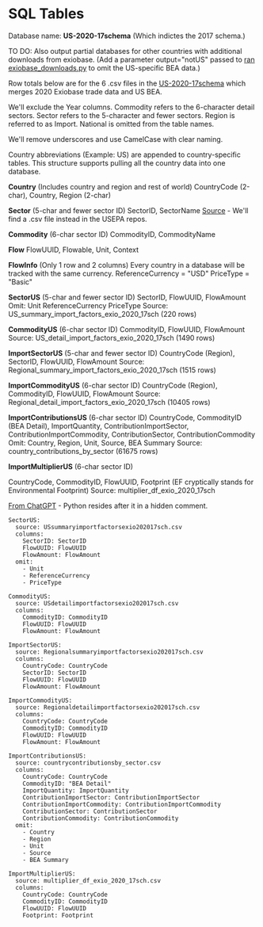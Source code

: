 # SQL Tables

Database name: **US-2020-17schema** (Which indictes the 2017 schema.)

TO DO: Also output partial databases for other countries with additional downloads from exiobase. (Add a parameter output="notUS" passed to <a href="https://github.com/ModelEarth/USEEIO/tree/import_factors/import_factors_exio">ran exiobase_downloads.py</a> to omit the US-specific BEA data.)

Row totals below are for the 6 .csv files in the [US-2020-17schema](https://github.com/ModelEarth/OpenFootprint/tree/main/impacts/exiobase/US/2020) which merges 2020 Exiobase trade data and US BEA.<!--
	<a href="https://github.com/ModelEarth/USEEIO/tree/import_factors/import_factors_exio/output">Exiobase+BEA output for 2019</a>.
-->

We'll exclude the Year columns.
Commodity refers to the 6-character detail sectors.
Sector refers to the 5-character and fewer sectors.
Region is referred to as Import.
National is omitted from the table names.

We'll remove underscores and use CamelCase with clear naming.

Country abbreviations (Example: US) are appended to country-specific tables.
This structure supports pulling all the country data into one database.

**Country** (Includes country and region and rest of world)
CountryCode (2-char), Country, Region (2-char)

**Sector** (5-char and fewer sector ID)
SectorID, SectorName
[Source](https://github.com/ModelEarth/OpenFootprint/blob/main/impacts/2020/USEEIOv2.0.1-411/sectors.json) - We'll find a .csv file instead in the USEPA repos.

**Commodity** (6-char sector ID)
CommodityID, CommodityName

**Flow**
FlowUUID, Flowable, Unit, Context

**FlowInfo** (Only 1 row and 2 columns)
Every country in a database will be tracked with the same currency.
ReferenceCurrency = "USD"
PriceType = "Basic"

**SectorUS** (5-char and fewer sector ID)
SectorID, FlowUUID, FlowAmount
Omit: Unit ReferenceCurrency PriceType 
Source: US_summary_import_factors_exio_2020_17sch (220 rows)

**CommodityUS** (6-char sector ID)
CommodityID, FlowUUID, FlowAmount
Source: US_detail_import_factors_exio_2020_17sch (1490 rows)

**ImportSectorUS** (5-char and fewer sector ID)
CountryCode (Region), SectorID, FlowUUID, FlowAmount
Source: Regional_summary_import_factors_exio_2020_17sch (1515 rows)

**ImportCommodityUS** (6-char sector ID)
CountryCode (Region), CommodityID, FlowUUID, FlowAmount
Source: Regional_detail_import_factors_exio_2020_17sch (10405 rows)

**ImportContributionsUS** (6-char sector ID)
CountryCode, CommodityID (BEA Detail), ImportQuantity, ContributionImportSector, ContributionImportCommodity, ContributionSector, ContributionCommodity
Omit: Country, Region, Unit, Source, BEA Summary
Source: country_contributions_by_sector (61675 rows)

**ImportMultiplierUS** (6-char sector ID)
<!-- If we ever have a 5-char sector multiplier, the 5-char table will be ImportSectorMultiplierUS -->
CountryCode, CommodityID, FlowUUID, Footprint (EF cryptically stands for Environmental Footprint)
Source: multiplier_df_exio_2020_17sch

[From ChatGPT](https://chatgpt.com/share/3a89cc73-c839-4592-bc6e-e82a6a8e400b) - Python resides after it in a hidden comment.

```
SectorUS:
  source: USsummaryimportfactorsexio202017sch.csv
  columns:
    SectorID: SectorID
    FlowUUID: FlowUUID
    FlowAmount: FlowAmount
  omit:
    - Unit
    - ReferenceCurrency
    - PriceType

CommodityUS:
  source: USdetailimportfactorsexio202017sch.csv
  columns:
    CommodityID: CommodityID
    FlowUUID: FlowUUID
    FlowAmount: FlowAmount

ImportSectorUS:
  source: Regionalsummaryimportfactorsexio202017sch.csv
  columns:
    CountryCode: CountryCode
    SectorID: SectorID
    FlowUUID: FlowUUID
    FlowAmount: FlowAmount

ImportCommodityUS:
  source: Regionaldetailimportfactorsexio202017sch.csv
  columns:
    CountryCode: CountryCode
    CommodityID: CommodityID
    FlowUUID: FlowUUID
    FlowAmount: FlowAmount

ImportContributionsUS:
  source: countrycontributionsby_sector.csv
  columns:
    CountryCode: CountryCode
    CommodityID: "BEA Detail"
    ImportQuantity: ImportQuantity
    ContributionImportSector: ContributionImportSector
    ContributionImportCommodity: ContributionImportCommodity
    ContributionSector: ContributionSector
    ContributionCommodity: ContributionCommodity
  omit:
    - Country
    - Region
    - Unit
    - Source
    - BEA Summary

ImportMultiplierUS:
  source: multiplier_df_exio_2020_17sch.csv
  columns:
    CountryCode: CountryCode
    CommodityID: CommodityID
    FlowUUID: FlowUUID
    Footprint: Footprint
```

<!--
import yaml
import pandas as pd
import sqlalchemy
from sqlalchemy import create_engine, Table, MetaData

# Load the YAML file
with open('create-database.yaml', 'r') as file:
    config = yaml.safe_load(file)

# Create SQL Alchemy Engine
engine = create_engine('sqlite:///example.db')
metadata = MetaData()

# Function to convert column names to CamelCase without underscores
def to_camel_case(snake_str):
    components = snake_str.split('_')
    return components[0].capitalize() + ''.join(x.title() for x in components[1:])

# Process each table in the YAML configuration
for table_name, table_config in config.items():
    csv_file = table_config['source']
    df = pd.read_csv(csv_file)

    columns_map = table_config.get('columns', {})
    omit_columns = table_config.get('omit', [])

    # Drop omitted columns
    df.drop(columns=omit_columns, errors='ignore', inplace=True)

    # Rename columns as per the YAML configuration
    df.rename(columns=columns_map, inplace=True)

    # Generate new column names for remaining columns
    new_columns = {}
    for col in df.columns:
        if col not in columns_map.values():
            new_columns[col] = to_camel_case(col)
    df.rename(columns=new_columns, inplace=True)

    # Exclude 'Year' column if not explicitly included in columns_map
    if 'Year' not in columns_map.values() and 'Year' in df.columns:
        df.drop(columns=['Year'], inplace=True)

    # Append "US" to the table name
    table_name = table_name + "US"

    # Insert/Update the data into the database
    if engine.dialect.has_table(engine, table_name):
        # Update existing table
        temp_table_name = table_name + "_temp"
        df.to_sql(temp_table_name, engine, if_exists='replace', index=False)
        with engine.connect() as conn:
            conn.execute(f"""
                INSERT OR REPLACE INTO {table_name}
                SELECT * FROM {temp_table_name}
            """)
            conn.execute(f"DROP TABLE {temp_table_name}")
    else:
        # Create and insert new table
        df.to_sql(table_name, engine, if_exists='replace', index=False)
-->